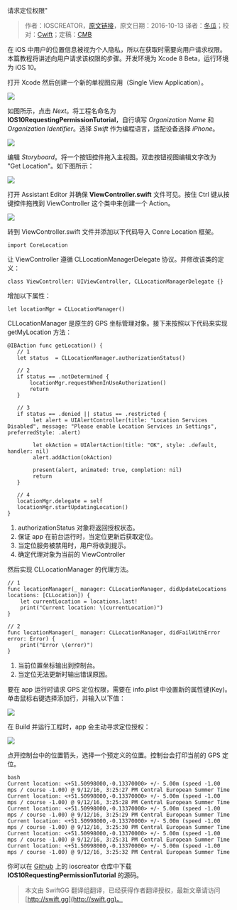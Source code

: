请求定位权限"

> 作者：IOSCREATOR，[原文链接](https://www.ioscreator.com/tutorials/requesting-permissions-core-location-tutorial)，原文日期：2016-10-13
> 译者：[冬瓜](http://www.desgard.com/)；校对：[Cwift](http://weibo.com/277195544)；定稿：[CMB](https://github.com/chenmingbiao)
  









在 iOS 中用户的位置信息被视为个人隐私，所以在获取时需要向用户请求权限。本篇教程将讲述向用户请求该权限的步骤。开发环境为 Xcode 8 Beta，运行环境为 iOS 10。



打开 Xcode 然后创建一个新的单视图应用（Single View Application）。

![](https://static1.squarespace.com/static/52428a0ae4b0c4a5c2a2cede/t/57c47d26725e254fbeb982b9/1472494904978/?format=750w)

如图所示，点击 *Next*。将工程名命名为 **IOS10RequestingPermissionTutorial**，自行填写 *Organization Name* 和 *Organization Identifier*。选择 *Swift* 作为编程语言，适配设备选择 *iPhone*。

![](https://static1.squarespace.com/static/52428a0ae4b0c4a5c2a2cede/t/57c47d68d482e9e39df11e24/1472494967400/?format=750w)

编辑 *Storyboard*。将一个按钮控件拖入主视图。双击按钮视图编辑文字改为 "Get Location"。如下图所示：

![](https://static1.squarespace.com/static/52428a0ae4b0c4a5c2a2cede/t/57c48dfc20099edbe41a968e/1472499293327/?format=500w)

打开 Assistant Editor 并确保 **ViewController.swift** 文件可见。按住 Ctrl 键从按键控件拖拽到 ViewController 这个类中来创建一个 Action。

![](https://static1.squarespace.com/static/52428a0ae4b0c4a5c2a2cede/t/57c48f97f7e0ab2bdc7f9d1d/1472499623179/?format=300w)

转到 ViewController.swift 文件并添加以下代码导入 Conre Location 框架。

    
    import CoreLocation

让 ViewController 遵循 CLLocationManagerDelegate 协议。并修改该类的定义：

    
    class ViewController: UIViewController, CLLocationManagerDelegate {}

增加以下属性：

    
    let locationMgr = CLLocationManager()

CLLocationManager 是原生的 GPS 坐标管理对象。接下来按照以下代码来实现 getMyLocation 方法：

    
    @IBAction func getLocation() {
       // 1 
       let status  = CLLocationManager.authorizationStatus()
       
       // 2
       if status == .notDetermined {
           locationMgr.requestWhenInUseAuthorization()
           return
       }
        
       // 3
       if status == .denied || status == .restricted {
            let alert = UIAlertController(title: "Location Services Disabled", message: "Please enable Location Services in Settings", preferredStyle: .alert)
            
            let okAction = UIAlertAction(title: "OK", style: .default, handler: nil)
            alert.addAction(okAction)
            
            present(alert, animated: true, completion: nil)
            return
       }
       
       // 4
       locationMgr.delegate = self
       locationMgr.startUpdatingLocation()
    }

1. authorizationStatus 对象将返回授权状态。
2. 保证 app 在前台运行时，当定位更新后获取定位。
3. 当定位服务被禁用时，用户将收到提示。
4. 确定代理对象为当前的 ViewController

然后实现 CLLocationManager 的代理方法。

    
    // 1
    func locationManager(_ manager: CLLocationManager, didUpdateLocations locations: [CLLocation]) {
        let currentLocation = locations.last!
        print("Current location: \(currentLocation)")
    }
    
    // 2
    func locationManager(_ manager: CLLocationManager, didFailWithError error: Error) {
        print("Error \(error)")
    }

1. 当前位置坐标输出到控制台。
2. 当定位无法更新时输出错误原因。

要在 app 运行时请求 GPS 定位权限，需要在 info.plist 中设置新的属性键(Key)。单击鼠标右键选择添加行，并输入以下值：

![](https://static1.squarespace.com/static/52428a0ae4b0c4a5c2a2cede/t/57d6806744024343d1a0e33d/1473675371839/?format=750w)

在 Build 并运行工程时，app 会主动寻求定位授权：

![](https://static1.squarespace.com/static/52428a0ae4b0c4a5c2a2cede/t/57d6ad18d1758ef687420489/1473686818044/?format=300w)

点开控制台中的位置箭头，选择一个预定义的位置。控制台会打印当前的 GPS 定位。

    bash
    Current location: <+51.50998000,-0.13370000> +/- 5.00m (speed -1.00 mps / course -1.00) @ 9/12/16, 3:25:27 PM Central European Summer Time
    Current location: <+51.50998000,-0.13370000> +/- 5.00m (speed -1.00 mps / course -1.00) @ 9/12/16, 3:25:28 PM Central European Summer Time
    Current location: <+51.50998000,-0.13370000> +/- 5.00m (speed -1.00 mps / course -1.00) @ 9/12/16, 3:25:29 PM Central European Summer Time
    Current location: <+51.50998000,-0.13370000> +/- 5.00m (speed -1.00 mps / course -1.00) @ 9/12/16, 3:25:30 PM Central European Summer Time
    Current location: <+51.50998000,-0.13370000> +/- 5.00m (speed -1.00 mps / course -1.00) @ 9/12/16, 3:25:31 PM Central European Summer Time
    Current location: <+51.50998000,-0.13370000> +/- 5.00m (speed -1.00 mps / course -1.00) @ 9/12/16, 3:25:32 PM Central European Summer Time

你可以在 [Github](https://github.com/ioscreator/ioscreator) 上的 ioscreator 仓库中下载 **IOS10RequestingPermissionTutorial** 的源码。



> 本文由 SwiftGG 翻译组翻译，已经获得作者翻译授权，最新文章请访问 [http://swift.gg](http://swift.gg)。